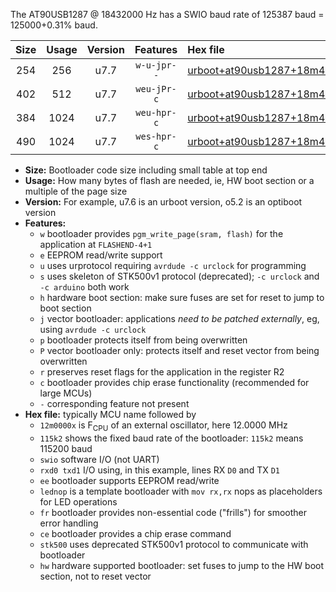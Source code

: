 The AT90USB1287 @ 18432000 Hz has a SWIO baud rate of 125387 baud = 125000+0.31% baud.

|Size|Usage|Version|Features|Hex file|
|:-:|:-:|:-:|:-:|:--|
|254|256|u7.7|`w-u-jpr--`|[urboot+at90usb1287+18m4320x++125k0_swio_rxd2_txd3.hex](https://raw.githubusercontent.com/stefanrueger/urboot.hex/main/mcus/at90usb1287/external_oscillator/fcpu+18m4320_Hz/br++125k0_bps/urboot+at90usb1287+18m4320x++125k0_swio_rxd2_txd3.hex)|
|402|512|u7.7|`weu-jPr-c`|[urboot+at90usb1287+18m4320x++125k0_swio_rxd2_txd3_ee_lednop_fr_ce.hex](https://raw.githubusercontent.com/stefanrueger/urboot.hex/main/mcus/at90usb1287/external_oscillator/fcpu+18m4320_Hz/br++125k0_bps/urboot+at90usb1287+18m4320x++125k0_swio_rxd2_txd3_ee_lednop_fr_ce.hex)|
|384|1024|u7.7|`weu-hpr-c`|[urboot+at90usb1287+18m4320x++125k0_swio_rxd2_txd3_ee_lednop_fr_ce_hw.hex](https://raw.githubusercontent.com/stefanrueger/urboot.hex/main/mcus/at90usb1287/external_oscillator/fcpu+18m4320_Hz/br++125k0_bps/urboot+at90usb1287+18m4320x++125k0_swio_rxd2_txd3_ee_lednop_fr_ce_hw.hex)|
|490|1024|u7.7|`wes-hpr-c`|[urboot+at90usb1287+18m4320x++125k0_swio_rxd2_txd3_ee_lednop_fr_ce_stk500_hw.hex](https://raw.githubusercontent.com/stefanrueger/urboot.hex/main/mcus/at90usb1287/external_oscillator/fcpu+18m4320_Hz/br++125k0_bps/urboot+at90usb1287+18m4320x++125k0_swio_rxd2_txd3_ee_lednop_fr_ce_stk500_hw.hex)|

- **Size:** Bootloader code size including small table at top end
- **Usage:** How many bytes of flash are needed, ie, HW boot section or a multiple of the page size
- **Version:** For example, u7.6 is an urboot version, o5.2 is an optiboot version
- **Features:**
  + `w` bootloader provides `pgm_write_page(sram, flash)` for the application at `FLASHEND-4+1`
  + `e` EEPROM read/write support
  + `u` uses urprotocol requiring `avrdude -c urclock` for programming
  + `s` uses skeleton of STK500v1 protocol (deprecated); `-c urclock` and `-c arduino` both work
  + `h` hardware boot section: make sure fuses are set for reset to jump to boot section
  + `j` vector bootloader: applications *need to be patched externally*, eg, using `avrdude -c urclock`
  + `p` bootloader protects itself from being overwritten
  + `P` vector bootloader only: protects itself and reset vector from being overwritten
  + `r` preserves reset flags for the application in the register R2
  + `c` bootloader provides chip erase functionality (recommended for large MCUs)
  + `-` corresponding feature not present
- **Hex file:** typically MCU name followed by
  + `12m0000x` is F<sub>CPU</sub> of an external oscillator, here 12.0000 MHz
  + `115k2` shows the fixed baud rate of the bootloader: `115k2` means 115200 baud
  + `swio` software I/O (not UART)
  + `rxd0 txd1` I/O using, in this example, lines RX `D0` and TX `D1`
  + `ee` bootloader supports EEPROM read/write
  + `lednop` is a template bootloader with `mov rx,rx` nops as placeholders for LED operations
  + `fr` bootloader provides non-essential code ("frills") for smoother error handling
  + `ce` bootloader provides a chip erase command
  + `stk500` uses deprecated STK500v1 protocol to communicate with bootloader
  + `hw` hardware supported bootloader: set fuses to jump to the HW boot section, not to reset vector
